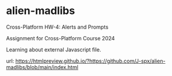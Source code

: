 # alien-madlibs
Cross-Platform HW-4: Alerts and Prompts

Assignment for Cross-Platform Course 2024

Learning about external Javascript file.

url: https://htmlpreview.github.io/?https://github.com/J-spx/alien-madlibs/blob/main/index.html
